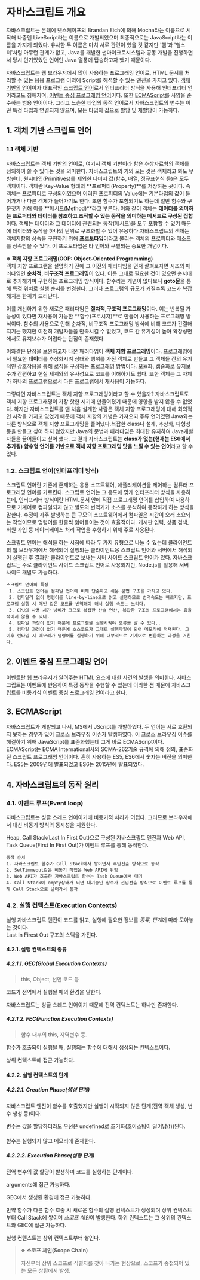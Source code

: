# 자바스크립트 개요

자바스크립트는 본래에 넷스케이프의 Brandan Eich에 의해 Mocha라는 이름으로 시작해 나중엔 LiveScript라는 이름으로 개발되었으며 최종적으로는 JavaScript라는 이름을 가지게 되었다. 유사한 두 이름은 마치 서로 관련이 있을 것 같지만 '햄'과 '햄스터'처럼 아무런 관계가 없고, Java를 개발한 썬마이크로시스템과 공동 개발을 진행하면서 당시 인기있었던 언어인 Java 열풍에 탑승하고자 했기 때문이다.

자바스크립트는 웹 브라우저에서 많이 사용하는 프로그래밍 언어로, HTML 문서를 처리할 수 있는 응용 프로그램 이외에 Script를 해석할 수 있는 엔진을 가지고 있다. [객체 기반의 언어](#1-객체-기반)이자 대표적인 [스크립트 언어](#2-스크립트-언어인터프리터-방식)로서 인터프리터 방식을 사용해 인터프리터 언어라고도 칭해지며, [이벤트 중심 프로그래밍 언어](#이벤트-중심-프로그래밍-언어)이다. 또한 [ECMAScript](#ecmascript)를 사양을 준수하는 범용 언어이다. 그리고 느슨한 타입의 동적 언어로서 자바스크립트의 변수는 어떤 특정 타입과 연결되지 않으며, 모든 타입의 값으로 할당 및 재할당이 가능하다.

## 1. 객체 기반 스크립트 언어

### 1.1 객체 기반

자바스크립트는 객체 기반의 언어로, 여기서 객체 기반이라 함은 추상자료형의 객체를 정의하여 쓸 수 있다는 것을 의미한다. 자바스크립트의 거의 모든 것은 객체라고 봐도 무방한데, 원시타입(Primitives)를 제외한 나머지 값(함수, 배열, 정규표현식 등)은 모두 객체이다. 객체란 Key-Value 형태의 **프로퍼티(Property)**를 저장하는 곳이다. 즉 객체는 프로퍼티로 구성되어있으며 이러한 프로퍼티의 Value에는 기본타입의 값이 들어가거나 다른 객체가 들어가기도 한다. 또한 함수가 포함되기도 하는데 일반 함수와 구분짓기 위해 이를 **메서드(Method)**라고 부른다. 이와 같이 객체는 **데이터를 의미하는 프로퍼티와 데이터를 참조하고 조작할 수 있는 동작을 의미하는 메서드로 구성된 집합**이다. 객체는 데이터와 그 데이터에 관련되는 동작(메서드)을 모두 포함할 수 있기 때문에 데이터와 동작을 하나의 단위로 구조화할 수 있어 유용하다.자바스크립트의 객체는 객체지향의 상속을 구현하기 위해 **프로토타입**이라고 불리는 객체의 프로퍼티와 메소드를 상속받을 수 있다. 이 프로토타입은 타 언어와 구별되는 중요한 개념이다.

**※ 객체 지향 프로그래밍(OOP: Object-Oriented Programming)**<br/>
객체 지향 프로그램을 설명하기 전에 그 이전의 패러다임을 먼저 살펴보자면 시초의 패러다임인 **순차적, 비구조적 프로그래밍**이 있다. 이름 그대로 필요한 것이 있으면 순서대로 추가해가며 구현하는 프로그래밍 방식이다. 함수라는 개념이 없다보니 **goto문**을 통해 특정 위치로 실행 순서를 변경한다. 그러나 프로그램의 규모가 커질수록 코드가 복잡해지는 한계가 드러난다.

이를 개선하기 위한 새로운 패러다임은 **절차적,구조적 프로그래밍**이다. 이는 반복될 가능성이 있다면 재사용이 가능한 **함수(프로시저)**로 만들어 사용하는 프로그래밍 방식이다. 함수의 사용으로 인해 순차적, 비구조적 프로그래밍 방식에 비해 코드가 간결해지기는 했지만 여전히 개발자들을 만족시킬 수 없었고, 코드 간 유기성이 높아 확장성면에서도 유지보수가 어렵다는 단점이 존재했다.

이와같은 단점을 보완하고자 나온 패러다임이 **객체 지향 프로그래밍**이다. 프로그래밍에서 필요한 **데이터**를 추상화시켜 상태와 행위를 가진 객체로 만들고 그 객체들 간의 유기적인 상호작용을 통해 로직을 구성하는 프로그래밍 방법이다. 모듈화, 캡슐화로 유지보수가 간편하고 현실 세계와의 유사성으로 코드를 이해하기도 쉽다. 또한 객체는 그 자체가 하나의 프로그램으로서 다른 프로그램에서 재사용이 가능하다.

그렇다면 자바스크립트는 객체 지향 프로그래밍이라고 할 수 있을까? 자바스크립트도 객체 지향 프로그래밍이 가장 핫한 시기에 만들어졌기 때문에 영향을 받지 않을 수 없었다. 하지만 자바스크립트를 맨 처음 설계한 사람은 객체 지향 프로그래밍에 대해 회의적인 시각을 가지고 있었기 때문에 객체 지향의 개녕은 가져오되 주류 언어였던 Java와는 다른 방식으로 객체 지향 프로그래밍을 풀어냈다.복잡한 class나 설계, 추상화, 다형성 등을 만들고 싶어 하지 않았지만 Java의 문법과 패러다임은 최대한 유지하여 Java개발자들을 끌어들이고 싶어 했다. 그 결과 자바스크립트는 **class가 없는(현재는 ES6에서 추가됨) 함수형 언어를 기반으로 객체 지향 프로그래밍 맛을 느낄 수 있는 언어**라고 할 수 있다.

### 1.2. 스크립트 언어(인터프리터 방식)

스크립트 언어란 기존에 존재하는 응용 소프트웨어, 애플리케이션을 제어하는 컴퓨터 프로그래밍 언어를 가르킨다. 스크립트 언어는 그 용도에 맞게 인터프리터 방식을 사용하는데, 인터프리터 방식이란 HTML문서 안에 직접 프로그래밍 언어를 삽입하여 사용하므로 기계어로 컴파일되지 않고 별도의 번역기가 소스를 분석하여 동작하게 하는 방식을 말한다. 수정이 자주 발생하는 큰 규모의 소프트웨어에서 컴파일은 시간이 오래 소요되는 작업이므로 명령어를 한줄씩 읽어들이는 것이 효율적이다. 게시판 입력, 상품 검색, 회원 가입 등 데이터베이스 처리 작업을 수행하기 위해 주로 사용된다.

스크립트 언어는 해석을 하는 시점에 따라 두 가지 유형으로 나눌 수 있는데 클라이언트의 웹 브라우저에서 해석되어 실행되는 클라이언트용 스크립트 언어와 서버에서 해석되어 실행된 후 결과만 클라이언트로 보내는 서버 사이드 스크립트 언어가 있다. 자바스크립트는 주로 클라이언트 사이드 스크립트 언어로 사용되지만, Node.js를 활용해 서버 사이드 개발도 가능하다.

```
스크립트 언어의 특징
 1. 스크립트 언어는 컴파일 언어에 비해 단순하고 쉬운 문법 구조를 가지고 있다.
 2. 컴파일러 없이 명령어를 line-by-line으로 읽고 실행하므로 번역속도는 빠르지만, 프로그램 실행 시 매번 같은 코드를 번역해야 해서 실행 속도는 느리다.
 3. CPU의 사용 시간 낭비가 크므로 복잡한 산술 연산, 복잡한 구조의 프로그램에서는 효율적이지 않을 수 있다.
 4. 컴파일 과정이 없기 때문에 프로그램을 실행시켜야 오류를 알 수 있다..
 5. 컴파일 과정이 없기 때문에 소스코드가 그대로 실행파일이 되어 메모리에 적재된다. 그 이후 런타임 시 메모리가 명령어를 실행하기 위해 내부적으로 기계어로 변환하는 과정을 거친다.
```

## 2. 이벤트 중심 프로그래밍 언어

이벤트란 웹 브라우저가 알려주는 HTML 요소에 대한 사건의 발생을 의미한다. 자바스크립트는 이벤트에 반응하여 특정 동작을 수행할 수 있는데 이러한 점 때문에 자바스크립트를 비동기식 이벤트 중심 프로그래밍 언어라고 한다.

## 3. ECMAScript

자바스크립트가 개발되고 나서, MS에서 JScript를 개발하였다. 두 언어는 서로 호환되지 못하는 경우가 있어 크로스 브라우징 이슈가 발생하였다. 이 크로스 브라우징 이슈를 해결하기 위해 JavaScript를 표준화했는데 그게 바로 ECMAScript이다. ECMAScript는 ECMA International사의 SCMA-262기술 규격에 의해 정의, 표준화된 스크립트 프로그래밍 언어이다. 흔히 사용하는 ES5, ES6에서 숫자는 버전을 의미한다. ES5는 2009년에 발표되었고 ES6는 2015년에 발표되었다.

## 4. 자바스크립트의 동작 원리

### 4.1. 이벤트 루프(Event loop)

자바스크립트는 싱글 스레드 언어이기에 비동기적 처리가 어렵다. 그러므로 브라우저에서 대신 비동기 방식의 동시성을 지원한다.

Heap, Call Stack(Last In First Out)으로 구성된 자바스크립트 엔진과 Web API, Task Queue(First In First Out)가 이벤트 루프를 통해 동작한다.

```
동작 순서
1. 자바스크립트 함수가 Call Stack에서 쌓이면서 후입선출 방식으로 동작
2. SetTimmeout같은 비동기 작업은 Web API에 위임
3. Web API가 호출한 자바스크립트 함수는 Task Queue에서 대기
4. Call Stack이 empty상태가 되면 대기중인 함수가 선입선출 방식으로 이벤트 루프를 통해 Call Stack으로 넘어가서 동작
```

### 4.2. 실행 컨텍스트(Execution Contexts)

실행 자바스크립트 엔진이 코드를 읽고, 실행에 필요한 정보를 _종류_, *단계*에 따라 모아놓는 것이다.  
Last In Firest Out 구조의 스택을 가진다.

#### 4.2.1. 실행 컨텍스트의 종류

##### 4.2.1.1. GEC(Global Execution Contexts)

> this, Object, 선언 코드 등

코드가 전역에서 실행될 때의 환경을 말한다.

자바스크립트는 싱글 스레드 언어이기 때문에 전역 컨텍스트는 하나만 존재한다.

##### 4.2.1.2. FEC(Function Execution Contexts)

> 함수 내부의 this, 지역변수 등.

함수가 호출되어 실행될 때, 실행되는 함수에 대해서 생성되는 컨텍스트이다.

상위 컨텍스트에 접근 가능하다.

#### 4.2.2. 실행 컨텍스트의 단계

##### 4.2.2.1. Creation Phase(생성 단계)

자바스크립트 엔진이 함수를 호출했지만 실행이 시작되지 않은 단계(전역 객체 생성, 변수 생성 등)이다.

변수는 값을 할당하더라도 우선은 undefined로 초기화(호이스팅이 일어남(❗))된다.

함수는 실행되지 않고 메모리에 존재한다.

##### 4.2.2.2. Execution Phase(실행 단계)

전역 변수의 값 할당이 발생하며 코드를 실행하는 단계이다.

arguments에 접근 가능하다.

GEC에서 생성된 환경에 접근 가능하다.

만약 함수가 다른 함수 호출 시 새로운 함수의 실행 컨텍스트가 생성되며 상위 컨텍스트부터 Call Stack에 쌓이며 *스코프 체인*이 발생한다. 하위 컨텍스트는 그 상위의 컨텍스트와 GEC에 접근 가능하다.

실행 컨텐스트는 상위 컨텍스트부터 쌓인다.

> **※ 스코프 체인(Scope Chain)**
>
> 자신부터 상위 스코프로 식별자를 찾아 나가는 현상으로, 스코프가 중첩되어 있는 모든 상황에서 발생.
